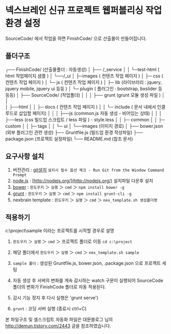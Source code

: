 # 넥스브레인 신규 프로젝트 웹퍼블리싱 작업환경 설정

SourceCode/ 에서 작업을 하면 FinishCode/ 으로 산출물이 만들어집니다.

## 폴더구조

┌── FinishCode/      (산출물폴더 : 자동생성)
│ ├── /_service
│ │       └─test-html ( html 작업페이지 샘플 )
│ └──/_ui 
│       ├─images ( 컨텐츠 작업 페이지 )
│       ├─ css ( 컨텐츠 작업 페이지 )
│       └─ js ( 컨텐츠 작업 페이지 )
│          ├─ lib (라이브러리 : jquery, jquery mobile, jquery ui 등등 )
│          └─ plugin ( 플러그인 : bootstrap, bxslider 등등등)
│ 
├── SourceCode/    (작업폴더)
│ │
│ ├── grunt (grunt 모듈 생성 파일 )
│ │            
│ ├──html
│ │    ├─ docs ( 컨텐츠 작업 페이지 )
│ │    └─ include ( 문서 내에서 인클루드로 삽입할 페이지)
│ │
│ ├──js (common.js 자동 생성 - 비어있는 상태)
│ │
│ ├──less (css 빌드업 스크립트 / less 파일 ) - style.less
│ │   ├─ common
│ │   ├─ custom
│ │   ├─ tags
│ │   └─ ui
│ └──images (이미지 경로)
│ 
├── bower.json (외부 플러그인 관련 생성)
├── Gruntfile.js (빌드업 환경 작성파일)
├── package.json (프로젝트 설정파일)
└── README.md (참조 문서)


## 요구사항 설치
1. 버전관리 : [git설치](http://msysgit.github.io/)
	`설치시 필수 옵션 체크 - Run Git from the Window Command Prompt` 
2. [node.js](http://nodejs.org/)  : [http://nodejs.org/](http://nodejs.org/) 설치파일 다운후 설치
3. [bower](http://bower.io/)    : `윈도우키` ＞ `실행` ＞ `cmd` ＞ `npm install bower -g` 
4. [grunt](http://gruntjs.com/)    : `윈도우키` ＞ `실행` ＞ `cmd` ＞ `npm install grunt-cli -g`
5. nexbrain template    : `윈도우키` ＞ `실행` ＞ `cmd` ＞ `nex_template.sh 생성폴더명`


## 적용하기

c:\project\sample 이라는 프로젝트를 시작할 경우로 설명

1. `윈도우키` ＞ `실행` ＞ `cmd` ＞ 프로젝트 폴더로 이동 `cd c:\project`

2. 해당 폴더에서 `윈도우키` ＞ `실행` ＞ `cmd` ＞ `nex_template.sh sample` 
3. `sample 폴더` : 생성된 Gruntfile.js, bower.json, .package.json 으로 프로젝트 세팅

4. 자동 생성 후 서버의 변화를 계속 감시하는 watch 구문이 실행되어 SourceCode 폴더의 변화가 FinishCode 폴더로 자동 적용된다. 
5. 감시 기능 정지 후 다시 실행은 'grunt serve')
6. `grunt` : 코딩 서버 실행 (종료시 ctrl+C)

본 파일구조 및 셀스크립트 자동화 파일은 대문블로그 님의  http://demun.tistory.com/2443 글을 참조하였습니다.

